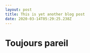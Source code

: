 ```yaml
---
layout: post
title: This is yet another blog post
date: 2020-03-14T05:29:25.238Z
---
```

# Toujours pareil